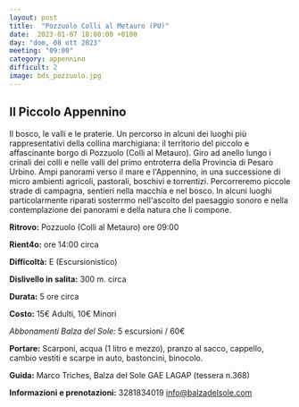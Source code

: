 ```yaml
---
layout: post
title:  "Pozzuolo Colli al Metauro (PU)"
date:  2023-01-07 18:00:00 +0100
day: "dom, 08 ott 2023"
meeting: "09:00"
category: appennino 
difficult: 2
image: bds_pozzuolo.jpg
---
```


## Il Piccolo Appennino

Il bosco, le valli e le praterie. Un percorso in alcuni dei luoghi più rappresentativi della collina marchigiana: il territorio del piccolo e affascinante borgo di Pozzuolo (Colli al Metauro).
Giro ad anello lungo i crinali dei colli e nelle valli del primo entroterra della Provincia di Pesaro Urbino. Ampi panorami verso il mare e l'Appennino, in una successione di micro ambienti agricoli, pastorali, boschivi e torrentizi. Percorreremo piccole strade di campagna, sentieri nella macchia e nel bosco.
In alcuni luoghi particolarmente riparati sosterrmo nell'ascolto del paesaggio sonoro e nella contemplazione dei panorami e della natura che li compone.

**Ritrovo:** Pozzuolo (Colli al Metauro) ore 09:00

**Rient4o:** ore 14:00 circa 

**Difficoltà:** E (Escursionistico)

**Dislivello in salita:**  300 m. circa

**Durata:** 5 ore circa

**Costo:** 15€ Adulti, 10€ Minori

*Abbonamenti Balza del Sole:* 5 escursioni / 60€

**Portare:** Scarponi, acqua (1 litro e mezzo), pranzo al sacco, cappello, cambio vestiti e scarpe in auto, bastoncini, binocolo. 

**Guida:** Marco Triches, Balza del Sole GAE LAGAP (tessera n.368)

**Informazioni e prenotazioni:** 3281834019 info@balzadelsole.com
